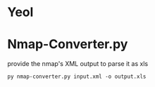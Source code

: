 # Yeol

# Nmap-Converter.py
provide the nmap's XML output to parse it as xls
```
py nmap-converter.py input.xml -o output.xls
```
